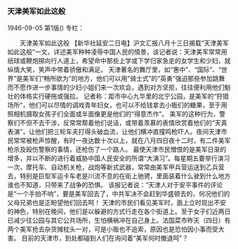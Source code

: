 ### 天津美军如此这般

1946-09-05
第1版()
专栏：

　　天津美军如此这般
    【新华社延安二日电】沪文汇报八月十三日揭载“天津美军如此这般”一文，详述美军种种凌辱中国人民的情景，该记者说：天津美军常常用纸球或鞭炮掷向行人道上，希望命中那些上学或下学归家急走的女学生和少妇，就纵情大笑，笑声中带着骄傲和满足。
    天津著名的舞厅里，如“惠中”、“国际”、“世界”是美军们“畅所欲为”的地方，他们可以用“骑士式”的“英勇”强迫那些参加跳舞而不愿作进一步事情的少妇小姐们来一次欢会，遇到对方坚拒，往往便利用他们魁壮的体格实行硬拖或强拉。
    记者称：距市中心九华里的北宁公园，是美军的“狩猎场所”，他们可以尽情的调戏青年妇女，也可以不给钱拿去小贩们的糖果，至于用照相机摄取女孩子们全面或半面像更是他们的“得意杰作”。
    美军的这种行为，警察们不但不去干涉，反常常帮着他们说话，或带着羡慕的表情欣赏着他们的“天真表演”，让他们把三轮车夫打得头破血流，让他们横冲直撞鸣枪吓人。夜间天津市民常常被枪声惊醒，有时一夜达数十次以上，就在八月四日夜十二时，有二件美军枪杀及殴伤警察的事情，还枪伤了一个路人。
    最使天津市民憎恨的是美军日渐的增多，并以不断的进行着威胁中国人民安全的所谓“大演习”。每星期五要举行演习一次，摩托车、自动机关枪，战炮等新式武器，常常由美军甲兵营运送到乙兵营去，特别是巨型军运卡车老是川流不息的在街上驰骋，里面装着什么驶到什么地方谁也不知道，只带来了战争的恐惧。
    该报记者说：“天津人对于安平事件的评论是“一个手拍不响”，要是美军回去了，中共军决不会赶到华盛顿去的，何况他们的父母兄弟也是正盼望他们回去呵！
    天津的市民们看见美军时，面上立时现出不安的神色，特别在晚间，他们是以躲避的方式行走在各个街道上。至于女子们近两日已减少往公园与其它公共场所，生怕横祸冲在自己身上。法国菜市昨天（四日）有两个美军抢去杂货摊枕头一对，可是小贩也不追索，原因也是恐怕因小事而受大害。
    目前的天津市，到处都碰到人们在询问着“美军何时撤退呵”？
